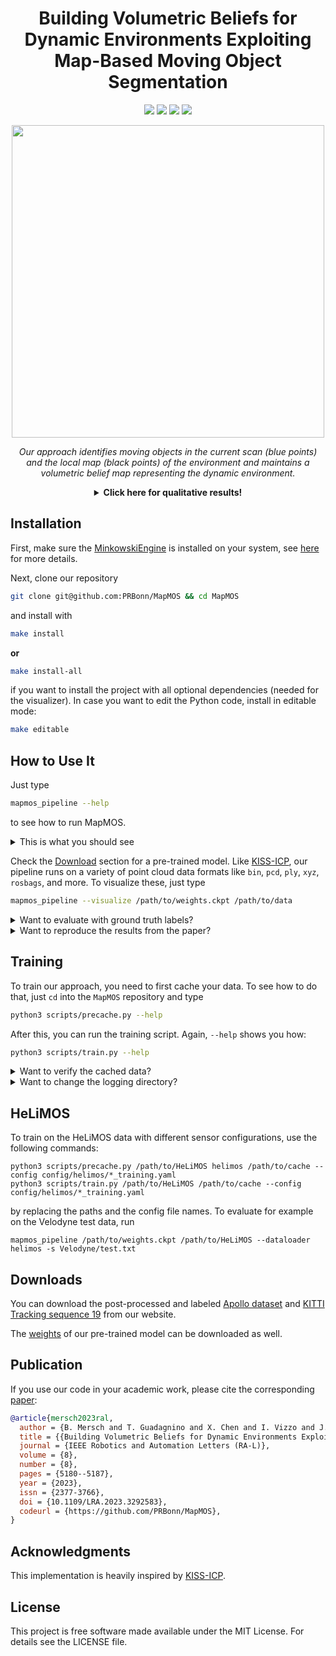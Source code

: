<div align="center">
  <h1>Building Volumetric Beliefs for Dynamic Environments Exploiting Map-Based Moving Object Segmentation</h1>
  <a href="https://github.com/PRBonn/MapMOS#how-to-use-it"><img src="https://img.shields.io/badge/python-3670A0?style=flat-square&logo=python&logoColor=ffdd54" /></a>
    <a href="https://github.com/PRBonn/MapMOS#installation"><img src="https://img.shields.io/badge/Linux-FCC624?logo=linux&logoColor=black" /></a>
    <a href="https://www.ipb.uni-bonn.de/pdfs/mersch2023ral.pdf"><img src="https://img.shields.io/badge/Paper-pdf-<COLOR>.svg?style=flat-square" /></a>
    <a href="LICENSE"><img src="https://img.shields.io/badge/License-MIT-blue.svg?style=flat-square" /></a>

<p>
  <img src="https://github.com/PRBonn/MapMOS/assets/38326482/cd594591-8c2c-41f0-8412-cd5d1d2fd7d4" width="500"/>
</p>

<p>
  <i>Our approach identifies moving objects in the current scan (blue points) and the local map (black points) of the environment and maintains a volumetric belief map representing the dynamic environment.</i>
</p>

<details>
<summary><b>Click here for qualitative results!</b></summary>
  
[![MapMOS](https://github.com/PRBonn/MapMOS/assets/38326482/a4238431-bd2d-4b2c-991b-7ff5e9378a8e)](https://github.com/PRBonn/MapMOS/assets/38326482/04c7e5a2-dd44-431a-95b0-c42d5605078a)

 <i>Our predictions for the KITTI Tracking sequence 19 with true positives (green), false positives (red), and false negatives (blue).</i>

</details>


</div>


## Installation
First, make sure the [MinkowskiEngine](https://github.com/NVIDIA/MinkowskiEngine) is installed on your system, see [here](https://github.com/NVIDIA/MinkowskiEngine#installation) for more details.

Next, clone our repository
```bash
git clone git@github.com:PRBonn/MapMOS && cd MapMOS
```

and install with
```bash
make install
```

**or**
```bash
make install-all
```
if you want to install the project with all optional dependencies (needed for the visualizer). In case you want to edit the Python code, install in editable mode:
```bash
make editable
```

## How to Use It
Just type

```bash
mapmos_pipeline --help
```
to see how to run MapMOS. 
<details>
<summary>This is what you should see</summary>

![Screenshot from 2023-08-03 13-07-14](https://github.com/PRBonn/MapMOS/assets/38326482/c769afa6-709d-4648-b42d-11092d5b92ac)

</details>

Check the [Download](#downloads) section for a pre-trained model. Like [KISS-ICP](https://github.com/PRBonn/kiss-icp), our pipeline runs on a variety of point cloud data formats like `bin`, `pcd`, `ply`, `xyz`, `rosbags`, and more. To visualize these, just type 

```bash
mapmos_pipeline --visualize /path/to/weights.ckpt /path/to/data
```

<details>
<summary>Want to evaluate with ground truth labels?</summary>

Because these labels come in all shapes, you need to specify a dataloader. This is currently available for SemanticKITTI, NuScenes, HeLiMOS, and our labeled KITTI Tracking sequence 19 and Apollo sequences (see [Downloads](#downloads)).

</details>

<details>
<summary>Want to reproduce the results from the paper?</summary>
For reproducing the results of the paper, you need to pass the corresponding config file. They will make sure that the de-skewing option and the maximum range are set properly. To compare different map fusion strategies from our paper, just pass the `--paper` flag to the `mapmos_pipeline`.

</details>


## Training
To train our approach, you need to first cache your data. To see how to do that, just `cd` into the `MapMOS` repository and type

```bash
python3 scripts/precache.py --help
```

After this, you can run the training script. Again, `--help` shows you how:
```bash
python3 scripts/train.py --help
```

<details>
<summary>Want to verify the cached data?</summary>

You can inspect the cached training samples by using the script `python3 scripts/cache_to_ply.py --help`.

</details>

<details>
<summary>Want to change the logging directory?</summary>

The training log and checkpoints will be saved by default to the current working directory. To change that, export the `export LOGS=/your/path/to/logs` environment variable before running the training script.

</details>

## HeLiMOS
To train on the HeLiMOS data with different sensor configurations, use the following commands:

```shell
python3 scripts/precache.py /path/to/HeLiMOS helimos /path/to/cache --config config/helimos/*_training.yaml
python3 scripts/train.py /path/to/HeLiMOS /path/to/cache --config config/helimos/*_training.yaml
```

by replacing the paths and the config file names. To evaluate for example on the Velodyne test data, run

```shell
mapmos_pipeline /path/to/weights.ckpt /path/to/HeLiMOS --dataloader helimos -s Velodyne/test.txt
```

## Downloads
You can download the post-processed and labeled [Apollo dataset](https://www.ipb.uni-bonn.de/html/projects/apollo_dataset/LiDAR-MOS.zip) and [KITTI Tracking sequence 19](https://www.ipb.uni-bonn.de/html/projects/kitti-tracking/post-processed/kitti-tracking.zip) from our website.

The [weights](https://www.ipb.uni-bonn.de/html/projects/MapMOS/mapmos.ckpt) of our pre-trained model can be downloaded as well.

## Publication
If you use our code in your academic work, please cite the corresponding [paper](https://www.ipb.uni-bonn.de/pdfs/mersch2023ral.pdf):

```bibtex
@article{mersch2023ral,
  author = {B. Mersch and T. Guadagnino and X. Chen and I. Vizzo and J. Behley and C. Stachniss},
  title = {{Building Volumetric Beliefs for Dynamic Environments Exploiting Map-Based Moving Object Segmentation}},
  journal = {IEEE Robotics and Automation Letters (RA-L)},
  volume = {8},
  number = {8},
  pages = {5180--5187},
  year = {2023},
  issn = {2377-3766},
  doi = {10.1109/LRA.2023.3292583},
  codeurl = {https://github.com/PRBonn/MapMOS},
}
```

## Acknowledgments
This implementation is heavily inspired by [KISS-ICP](https://github.com/PRBonn/kiss-icp).

## License
This project is free software made available under the MIT License. For details see the LICENSE file.
